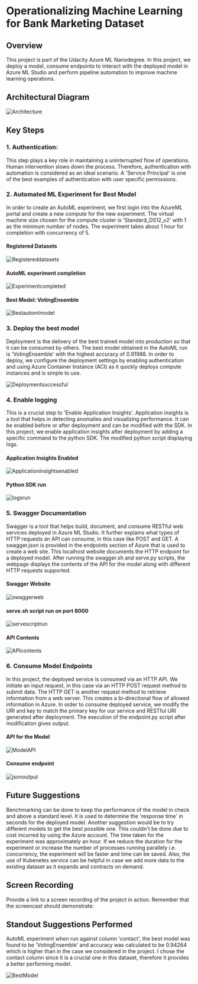 
# Operationalizing Machine Learning for Bank Marketing Dataset

## Overview 
This project is part of the Udacity Azure ML Nanodegree. In this project, we deploy a model, consume endpoints to interact with the deployed model in Azure ML Studio and perform pipeline automation to improve machine learning operations.

## Architectural Diagram
![Architecture](Architecture.png)

## Key Steps

### 1. Authentication: 
This step plays a key role in maintaining a uninterrupted flow of operations. Human intervention slows down the process. Therefore, authentication with automation is considered as an ideal scenario. A 'Service Principal' is one of the best examples of authentication with user specific permissions.

### 2. Automated ML Experiment for Best Model
In order to create an AutoML experiment, we first login into the AzureML portal and create a new compute for the new experiment. The virtual machine size chosen for the compute cluster is 'Standard_DS12_v2' with 1 as the minimum number of nodes. The experiment takes about 1 hour for completion with concurrency of 5. 

#### Registered Datasets

![Registereddatasets](Registereddatasets.png)

#### AutoML experiment completion

![Experimentcompleted](Experimentcompleted.png)

#### Best Model: VotingEnsemble

![Bestautomlmodel](Bestautomlmodel.png)

### 3. Deploy the best model
Deployment is the delivery of the best trained model into production so that it can be consumed by others. The best model obtained in the AutoML run is 'VotingEnsemble' with the highest accuracy of 0.91988. In order to deploy, we configure the deployment settings by enabling authentication and using Azure Container Instance (ACI) as it quickly deploys compute instances and is simple to use.

![Deploymentsuccessful](Deploymentsuccessful.png)

### 4. Enable logging
This is a crucial step to 'Enable Application Insights'. Application insights is a tool that helps in detecting anomalies and visualizing performance. It can be enabled before or after deployment and can be modified with the SDK. In this project, we enable application insights after deployment by adding a specific command to the python SDK. The modified python script displaying logs.

#### Application Insights Enabled

![Applicationinsightsenabled](Applicationinsightsenabled.png)

#### Python SDK run

![logsrun](logsrun.png)

### 5. Swagger Documentation
Swagger is a tool that helps build, document, and consume RESTful web services deployed in Azure ML Studio. It further explains what types of HTTP requests an API can consume, in this case like POST and GET. A swagger.json is provided in the endpoints section of Azure that is used to create a web site. This localhost website documents the HTTP endpoint for a deployed model. After running the swagger.sh and serve.py scripts, the webpage displays the contents of the API for the model along with different HTTP requests supported.

#### Swagger Website 

![swaggerweb](swaggerweb.png)

#### serve.sh script run on port 8000

![servescriptrun](servescriptrun.png)

#### API Contents

![APIcontents](APIcontents.png)

### 6. Consume Model Endpoints

In this project, the deployed service is consumed via an HTTP API. We initiate an input request, in this case via an HTTP POST request method to submit data. The HTTP GET is another request method to retrieve information from a web server. This creates a bi-directional flow of allowed information in Azure. 
In order to consume deployed service, we modify the URI and key to match the primary key for our service and RESTful URI generated after deployment. The execution of the endpoint.py script after modification gives output.

#### API for the Model

![ModelAPI](ModelAPI.png)

#### Consume endpoint

![jsonoutput](jsonoutput.png)

## Future Suggestions
Benchmarking can be done to keep the performance of the model in check and above a standard level. It is used to determine the 'response time' in seconds for the deployed model. Another suggestion would be to try different models to get the best possible one. This couldn't be done due to cost incurred by using the Azure account. 
The time taken for the experiment was approximately an hour. If we reduce the duration for the experiment or increase the number of processes running parallely i.e. concurrency, the experiment will be faster and time can be saved. Also, the use of Kubenetes service can be helpful in case we add more data to the existing dataset as it expands and contracts on demand. 

## Screen Recording
Provide a link to a screen recording of the project in action. Remember that the screencast should demonstrate:

## Standout Suggestions Performed
AutoML experiment when run against column 'contact', the best model was found to be 'VotingEnsemble' and accuracy was calculated to be 0.94264 which is higher than in the case we considered in the project.
I chose the contact column since it is a crucial one in this dataset, therefore it provides a better performing model.

![BestModel](BestModel.png)
